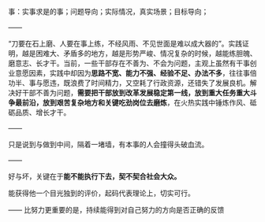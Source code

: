 事：实事求是的事；问题导向；实际情况，真实场景；目标导向；

——

“刀要在石上磨、人要在事上练，不经风雨、不见世面是难以成大器的”。实践证明，越是困难大、矛盾多的地方，越是形势严峻、情况复杂的时候，越能练胆魄、磨意志、长才干。当前，一些干部存在不善为、不会为问题，主观上虽然有干事创业意愿因素，实践中却因为**思路不宽、能力不强、经验不足、办法不多**，往往事倍功半、事与愿违，既浪费了时间精力，又空耗了行政资源，还错失了发展良机。解决好干部不善为问题，**需要把干部放到改革发展稳定第一线，放到重大任务重大斗争最前沿，放到艰苦复杂地方和关键吃劲岗位去磨炼**，在火热实践中锤炼作风、砥砺品质、增长才干。

——

只是说到与做到中间，隔着一堵墙，有本事的人会撞得头破血流。

——

好与坏，关键在于**能不能执行下去，契不契合社会大众。**

能获得他一个目光独到的评价，起码代表理论上，切实可行。

——
比努力更重要的是，持续能得到对自己努力的方向是否正确的反馈
